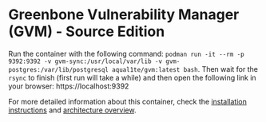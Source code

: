 # Greenbone Vulnerability Manager (GVM) - Source Edition 
Run the container with the following command: `podman run -it --rm -p 9392:9392 -v gvm-sync:/usr/local/var/lib -v gvm-postgres:/var/lib/postgresql aqual1te/gvm:latest bash`. Then wait for the `rsync` to finish (first run will take a while) and then open the following link in your browser: https://localhost:9392

For more detailed information about this container, check the [installation instructions](https://community.greenbone.net/t/gvm-20-08-stable-initial-release-2020-08-12/6312) and [architecture overview](https://community.greenbone.net/t/about-gvm-architecture/1231).
